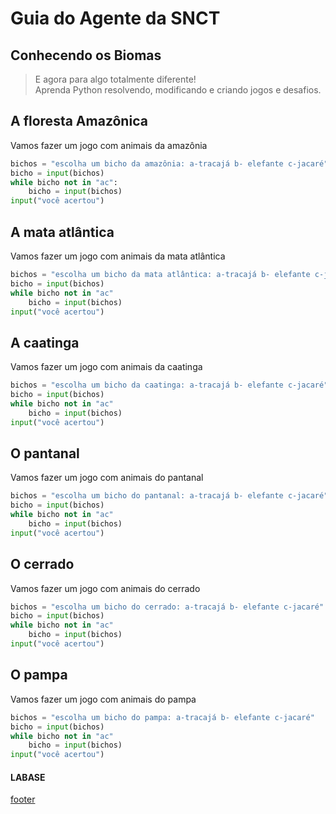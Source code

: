 <!---
Open Source program Pynoplia - Copyright © 2024  Carlo Oliveira** <carlo@nce.ufrj.br>,
PDX-License-Identifier:** `GNU General Public License v3.0 or later <http://is.gd/3Udt>`_.
-->
# Guia do Agente da SNCT
## Conhecendo os Biomas
> E agora para algo totalmente diferente! <br>
> Aprenda Python resolvendo, modificando e criando jogos e desafios. <br>

## A floresta Amazônica

Vamos fazer um jogo com animais da amazônia

```python
bichos = "escolha um bicho da amazônia: a-tracajá b- elefante c-jacaré"
bicho = input(bichos)
while bicho not in "ac":
    bicho = input(bichos)
input("você acertou")
```

## A mata atlântica

Vamos fazer um jogo com animais da mata atlântica

```python
bichos = "escolha um bicho da mata atlântica: a-tracajá b- elefante c-jacaré"
bicho = input(bichos)
while bicho not in "ac"
    bicho = input(bichos)
input("você acertou")
```

## A caatinga

Vamos fazer um jogo com animais da caatinga

```python
bichos = "escolha um bicho da caatinga: a-tracajá b- elefante c-jacaré"
bicho = input(bichos)
while bicho not in "ac"
    bicho = input(bichos)
input("você acertou")
```

## O pantanal

Vamos fazer um jogo com animais do pantanal

```python
bichos = "escolha um bicho do pantanal: a-tracajá b- elefante c-jacaré"
bicho = input(bichos)
while bicho not in "ac"
    bicho = input(bichos)
input("você acertou")
```

## O cerrado

Vamos fazer um jogo com animais do cerrado

```python
bichos = "escolha um bicho do cerrado: a-tracajá b- elefante c-jacaré"
bicho = input(bichos)
while bicho not in "ac"
    bicho = input(bichos)
input("você acertou")
```

## O pampa

Vamos fazer um jogo com animais do pampa

```python
bichos = "escolha um bicho do pampa: a-tracajá b- elefante c-jacaré"
bicho = input(bichos)
while bicho not in "ac"
    bicho = input(bichos)
input("você acertou")
```

#### LABASE
[footer](footer.md ':include')